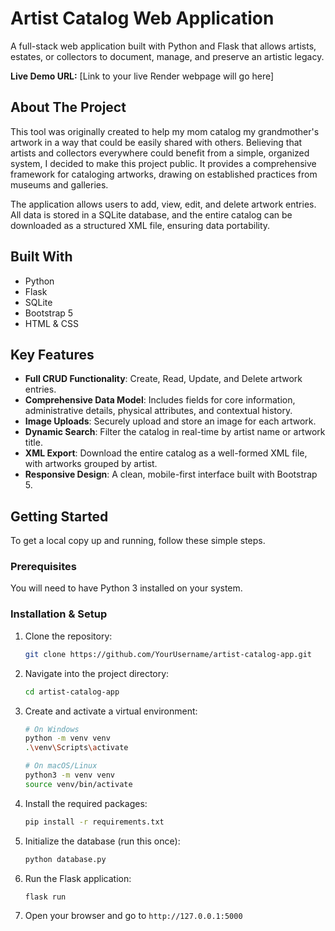 
# Artist Catalog Web Application

A full-stack web application built with Python and Flask that allows artists, estates, or collectors to document, manage, and preserve an artistic legacy.

**Live Demo URL:** [Link to your live Render webpage will go here]

## About The Project

This tool was originally created to help my mom catalog my grandmother's artwork in a way that could be easily shared with others. Believing that artists and collectors everywhere could benefit from a simple, organized system, I decided to make this project public. It provides a comprehensive framework for cataloging artworks, drawing on established practices from museums and galleries.

The application allows users to add, view, edit, and delete artwork entries. All data is stored in a SQLite database, and the entire catalog can be downloaded as a structured XML file, ensuring data portability.

## Built With

- Python
- Flask
- SQLite
- Bootstrap 5
- HTML & CSS

## Key Features

- **Full CRUD Functionality**: Create, Read, Update, and Delete artwork entries.
- **Comprehensive Data Model**: Includes fields for core information, administrative details, physical attributes, and contextual history.
- **Image Uploads**: Securely upload and store an image for each artwork.
- **Dynamic Search**: Filter the catalog in real-time by artist name or artwork title.
- **XML Export**: Download the entire catalog as a well-formed XML file, with artworks grouped by artist.
- **Responsive Design**: A clean, mobile-first interface built with Bootstrap 5.

## Getting Started

To get a local copy up and running, follow these simple steps.

### Prerequisites

You will need to have Python 3 installed on your system.

### Installation & Setup

1. Clone the repository:
   ```bash
   git clone https://github.com/YourUsername/artist-catalog-app.git
   ```

2. Navigate into the project directory:
   ```bash
   cd artist-catalog-app
   ```

3. Create and activate a virtual environment:
   ```bash
   # On Windows
   python -m venv venv
   .\venv\Scripts\activate

   # On macOS/Linux
   python3 -m venv venv
   source venv/bin/activate
   ```

4. Install the required packages:
   ```bash
   pip install -r requirements.txt
   ```

5. Initialize the database (run this once):
   ```bash
   python database.py
   ```

6. Run the Flask application:
   ```bash
   flask run
   ```

7. Open your browser and go to `http://127.0.0.1:5000`
